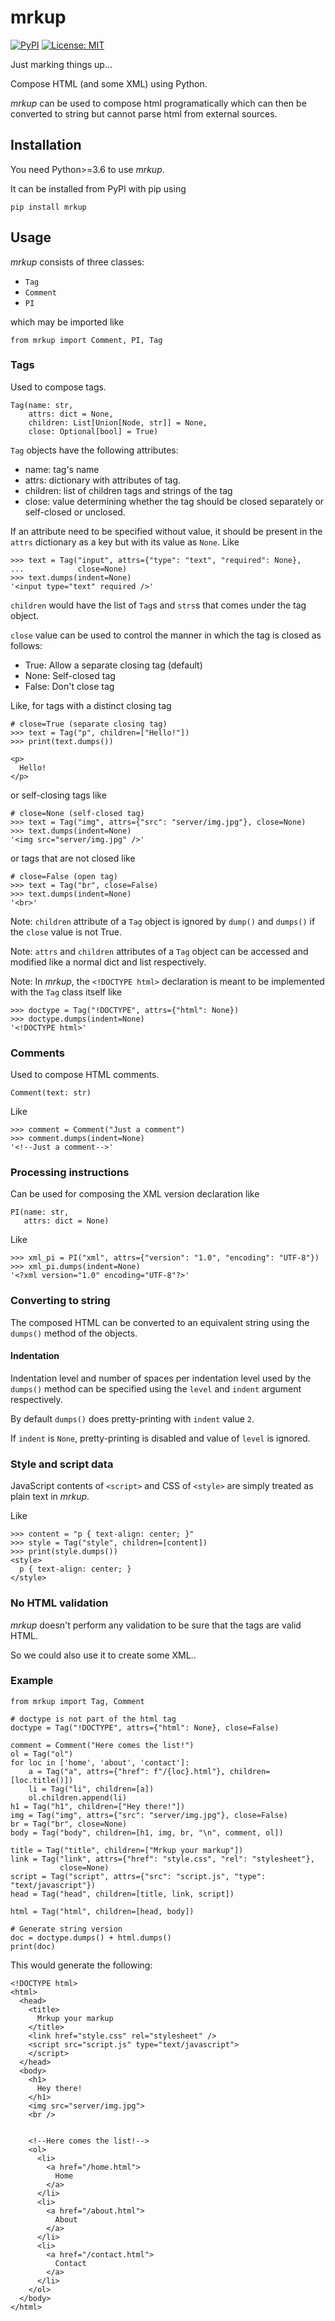 # mrkup

<a href="https://pypi.org/project/mrkup"><img alt="PyPI" src="https://img.shields.io/pypi/v/mrkup"></a>
<a href="https://github.com/ju-sh/mrkup/blob/master/LICENSE.md"><img alt="License: MIT" src="https://img.shields.io/pypi/l/mrkup"></a>

Just marking things up...

Compose HTML (and some XML) using Python.

<i>mrkup</i> can be used to compose html programatically which can then be converted to string but cannot parse html from external sources.

<h2>Installation</h2>

You need Python>=3.6 to use <i>mrkup</i>.

It can be installed from PyPI with pip using

    pip install mrkup

<h2>Usage</h2>

<i>mrkup</i> consists of three classes:

 - `Tag`
 - `Comment`
 - `PI`

which may be imported like

    from mrkup import Comment, PI, Tag

<h3>Tags</h3>

Used to compose tags.

    Tag(name: str,
        attrs: dict = None,
        children: List[Union[Node, str]] = None,
        close: Optional[bool] = True)

`Tag` objects have the following attributes:

 - name: tag's name
 - attrs: dictionary with attributes of tag.
 - children: list of children tags and strings of the tag
 - close: value determining whether the tag should be closed separately or self-closed or unclosed.

If an attribute need to be specified without value, it should be present in the `attrs` dictionary as a key but with its value as `None`. Like

    >>> text = Tag("input", attrs={"type": "text", "required": None},
    ...            close=None)
    >>> text.dumps(indent=None)
    '<input type="text" required />'

`children` would have the list of `Tag`s and `strs`s that comes under the tag object.

`close` value can be used to control the manner in which the tag is closed as follows:

 - True: Allow a separate closing tag (default)
 - None: Self-closed tag
 - False: Don't close tag

Like, for tags with a distinct closing tag

    # close=True (separate closing tag)
    >>> text = Tag("p", children=["Hello!"])
    >>> print(text.dumps())

    <p>
      Hello!
    </p>


or self-closing tags like

    # close=None (self-closed tag)
    >>> text = Tag("img", attrs={"src": "server/img.jpg"}, close=None)
    >>> text.dumps(indent=None)
    '<img src="server/img.jpg" />'

or tags that are not closed like

    # close=False (open tag)
    >>> text = Tag("br", close=False)
    >>> text.dumps(indent=None)
    '<br>'

Note: `children` attribute of a `Tag` object is ignored by `dump()` and `dumps()` if the `close` value is not True.

Note: `attrs` and `children` attributes of a `Tag` object can be accessed and modified like a normal dict and list respectively.

Note: In <i>mrkup</i>, the `<!DOCTYPE html>` declaration is meant to be implemented with the `Tag` class itself like

    >>> doctype = Tag("!DOCTYPE", attrs={"html": None})
    >>> doctype.dumps(indent=None)
    '<!DOCTYPE html>'

<h3>Comments</h3>

Used to compose HTML comments.

    Comment(text: str)

Like

    >>> comment = Comment("Just a comment")
    >>> comment.dumps(indent=None)
    '<!--Just a comment-->'

<h3>Processing instructions</h3>

Can be used for composing the XML version declaration like

    PI(name: str,
       attrs: dict = None)

Like

    >>> xml_pi = PI("xml", attrs={"version": "1.0", "encoding": "UTF-8"})
    >>> xml_pi.dumps(indent=None)
    '<?xml version="1.0" encoding="UTF-8"?>'

<h3>Converting to string</h3>

The composed HTML can be converted to an equivalent string using the `dumps()` method of the objects.

<h4>Indentation</h4>

Indentation level and number of spaces per indentation level used by the `dumps()` method can be specified using the `level` and `indent` argument respectively.

By default `dumps()` does pretty-printing with `indent` value `2`.

If `indent` is `None`, pretty-printing is disabled and value of `level` is ignored.

<h3>Style and script data</h3>

JavaScript contents of `<script>` and CSS of `<style>` are simply treated as plain text in <i>mrkup</i>.

Like

    >>> content = "p { text-align: center; }"
    >>> style = Tag("style", children=[content])
    >>> print(style.dumps())
    <style>
      p { text-align: center; }
    </style>

<h3>No HTML validation</h3>
<i>mrkup</i> doesn't perform any validation to be sure that the tags are valid HTML.

So we could also use it to create some XML..

<h3>Example</h3>

```
from mrkup import Tag, Comment

# doctype is not part of the html tag
doctype = Tag("!DOCTYPE", attrs={"html": None}, close=False)

comment = Comment("Here comes the list!")
ol = Tag("ol")
for loc in ['home', 'about', 'contact']:
    a = Tag("a", attrs={"href": f"/{loc}.html"}, children=[loc.title()])
    li = Tag("li", children=[a])
    ol.children.append(li)
h1 = Tag("h1", children=["Hey there!"])
img = Tag("img", attrs={"src": "server/img.jpg"}, close=False)
br = Tag("br", close=None)
body = Tag("body", children=[h1, img, br, "\n", comment, ol])

title = Tag("title", children=["Mrkup your markup"])
link = Tag("link", attrs={"href": "style.css", "rel": "stylesheet"},
           close=None)
script = Tag("script", attrs={"src": "script.js", "type": "text/javascript"})
head = Tag("head", children=[title, link, script])

html = Tag("html", children=[head, body])

# Generate string version
doc = doctype.dumps() + html.dumps()
print(doc)
```

This would generate the following:

```
<!DOCTYPE html>
<html>
  <head>
    <title>
      Mrkup your markup
    </title>
    <link href="style.css" rel="stylesheet" />
    <script src="script.js" type="text/javascript">
    </script>
  </head>
  <body>
    <h1>
      Hey there!
    </h1>
    <img src="server/img.jpg">
    <br />
    

    <!--Here comes the list!-->
    <ol>
      <li>
        <a href="/home.html">
          Home
        </a>
      </li>
      <li>
        <a href="/about.html">
          About
        </a>
      </li>
      <li>
        <a href="/contact.html">
          Contact
        </a>
      </li>
    </ol>
  </body>
</html>
```
